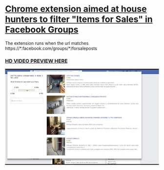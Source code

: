 # [Chrome extension aimed at house hunters to filter "Items for Sales" in Facebook Groups](https://developer.chrome.com/extensions)

The extension runs when the url matches https://\*.facebook.com/groups/\*/forsaleposts

### [HD VIDEO PREVIEW HERE](http://htmlpreview.github.io/?https://github.com/lucabertolasi/filterify-chrome-extension/blob/master/preview/index.html)
![Chrome extension test](./preview/cover.jpg)
